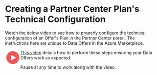 # Creating a Partner Center Plan's Technical Configuration

Watch the below video to see how to properly configure the technical configuration of an Offer's Plan in the Partner Center portal. The instructions here are unique to Data Offers in the Azure Marketplace. 

<a href="https://youtu.be/5ZaNauZMnVY"><img src="./images/Video.png" width="50" style="float:left;" align="left" target="_blank"></a> <a href="https://youtu.be/5ZaNauZMnVY">This video</a> details how to perform these steps ensuring your Data Offers work as expected.

Pause at any time to work along with the video.